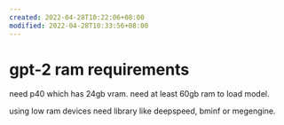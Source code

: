 ```yaml
---
created: 2022-04-28T10:22:06+08:00
modified: 2022-04-28T10:33:56+08:00
---
```


# gpt-2 ram requirements

need p40 which has 24gb vram. need at least 60gb ram to load model.

using low ram devices need library like deepspeed, bminf or megengine.
